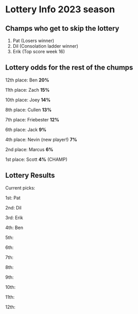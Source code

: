 # Lottery Info 2023 season

## Champs who get to skip the lottery
1. Pat (Losers winner)
2. Dil (Consolation ladder winner)
3. Erik (Top score week 16)

## Lottery odds for the rest of the chumps

12th place: Ben **20%**

11th place: Zach **15%**

10th place:  Joey **14%**

8th place: Cullen **13%**

7th place: Friebester **12%**

6th place: Jack **9%**

4th place: Nevin (new player!) **7%**

2nd place: Marcus **6%**

1st place: Scott **4%** (CHAMP)

## Lottery Results
Current picks:

1st: Pat

2nd: Dil  

3rd: Erik

4th: Ben

5th: 

6th: 

7th: 

8th: 

9th: 

10th: 

11th: 

12th: 

